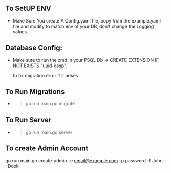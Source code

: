 ## To SetUP ENV

- Make Sure You create A Config.yaml file, copy from the example.yaml file and modify to match env of your DB, don't change the Logging values


## Database Config:
- Make sure to run the cmd in your PSQL Db 
    -> CREATE EXTENSION IF NOT EXISTS "uuid-ossp";

    to fix migration error if it arises

## To Run Migrations 
- >go run main.go migrate

## To Run Server 
- >go run main.go server

## To create Admin Account
go run main.go create-admin -e email@example.com -p password -f John -l Doek